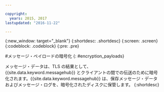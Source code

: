 ```yaml
---

copyright:
  years: 2015, 2017
lastupdated: "2016-11-22"

---
```


{:new_window: target="_blank"}
{:shortdesc: .shortdesc}
{:screen: .screen}
{:codeblock: .codeblock}
{:pre: .pre}


#メッセージ・ペイロードの暗号化
{: #encryption_payloads}

メッセージ・データは、TLS の結果として、{{site.data.keyword.messagehub}} とクライアントの間での伝送のために暗号化されます。{{site.data.keyword.messagehub}} は、保存メッセージ・データおよびメッセージ・ログを、暗号化されたディスクに保管します。
{:shortdesc}

